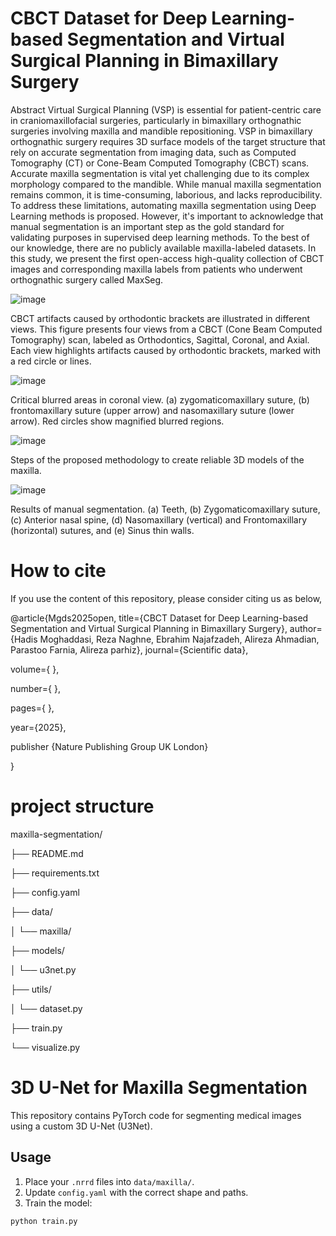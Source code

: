 # CBCT Dataset for Deep Learning-based Segmentation and Virtual Surgical Planning in Bimaxillary Surgery

Abstract
Virtual Surgical Planning (VSP) is essential for patient-centric care in craniomaxillofacial surgeries, particularly in bimaxillary orthognathic surgeries involving maxilla and mandible repositioning. VSP in bimaxillary orthognathic surgery requires 3D surface models of the target structure that rely on accurate segmentation from imaging data, such as Computed Tomography (CT) or Cone-Beam Computed Tomography (CBCT) scans. Accurate maxilla segmentation is vital yet challenging due to its complex morphology compared to the mandible. While manual maxilla segmentation remains common, it is time-consuming, laborious, and lacks reproducibility. To address these limitations, automating maxilla segmentation using Deep Learning methods is proposed. However, it's important to acknowledge that manual segmentation is an important step as the gold standard for validating purposes in supervised deep learning methods. To the best of our knowledge, there are no publicly available maxilla-labeled datasets. In this study, we present the first open-access high-quality collection of CBCT images and corresponding maxilla labels from patients who underwent orthognathic surgery called MaxSeg.

![image](https://github.com/user-attachments/assets/33a644f5-9c89-4e65-bec2-6c1f246a557f)

CBCT artifacts caused by orthodontic brackets are illustrated in different views. This figure presents four views from a CBCT (Cone Beam Computed Tomography) scan, labeled as Orthodontics, Sagittal, Coronal, and Axial. Each view highlights artifacts caused by orthodontic brackets, marked with a red circle or lines. 

![image](https://github.com/user-attachments/assets/3d0c4655-2700-4a09-97eb-a484615fa430)

Critical blurred areas in coronal view. (a) zygomaticomaxillary suture, (b) frontomaxillary suture (upper arrow) and nasomaxillary suture (lower arrow). Red circles show magnified blurred regions.

![image](https://github.com/user-attachments/assets/c87c5035-5d9a-408b-b7ff-f80233a1f7e3)

Steps of the proposed methodology to create reliable 3D models of the maxilla.

![image](https://github.com/user-attachments/assets/170a24b0-b368-457b-bf8e-28c2adb724c2)

Results of manual segmentation. (a) Teeth, (b) Zygomaticomaxillary suture, (c) Anterior nasal spine, (d) Nasomaxillary (vertical) and Frontomaxillary (horizontal) sutures, and (e) Sinus thin walls.
# How to cite
If you use the content of this repository, please consider citing us as below,

@article{Mgds2025open,
title={CBCT Dataset for Deep Learning-based Segmentation and Virtual Surgical Planning in Bimaxillary Surgery},
author={Hadis Moghaddasi, Reza Naghne, Ebrahim Najafzadeh, Alireza Ahmadian, Parastoo Farnia, Alireza parhiz},
journal={Scientific data},

volume={ },

number={ },

pages={ },

year={2025},

publisher {Nature Publishing Group UK London}

}

# project structure
maxilla-segmentation/

├── README.md

├── requirements.txt

├── config.yaml

├── data/

│   └── maxilla/

├── models/

│   └── u3net.py

├── utils/

│   └── dataset.py

├── train.py

└── visualize.py

# 3D U-Net for Maxilla Segmentation
This repository contains PyTorch code for segmenting medical images using a custom 3D U-Net (U3Net).
## Usage
1. Place your `.nrrd` files into `data/maxilla/`.
2. Update `config.yaml` with the correct shape and paths.
3. Train the model:
```bash
python train.py

